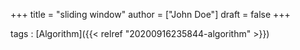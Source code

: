 +++
title = "sliding window"
author = ["John Doe"]
draft = false
+++

tags
: [Algorithm]({{< relref "20200916235844-algorithm" >}})

